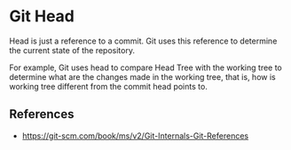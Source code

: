 # Git Head

Head is just a reference to a commit. Git uses this reference to determine the current state of the repository.

For example, Git uses head to compare Head Tree with the working tree to determine what are the changes made in the working tree, that is, how is working tree different from the commit head points to.

## References

- https://git-scm.com/book/ms/v2/Git-Internals-Git-References
